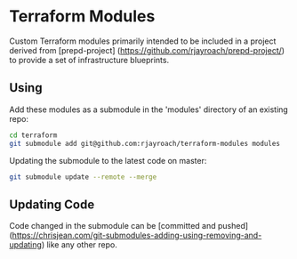 # Terraform Modules

Custom Terraform modules primarily intended to be included in a project derived from [prepd-project]
(https://github.com/rjayroach/prepd-project/) to provide a set of infrastructure blueprints.

## Using

Add these modules as a submodule in the 'modules' directory of an existing repo:

```bash
cd terraform
git submodule add git@github.com:rjayroach/terraform-modules modules
```

Updating the submodule to the latest code on master:

```bash
git submodule update --remote --merge
```

## Updating Code

Code changed in the submodule can be [committed and pushed]
(https://chrisjean.com/git-submodules-adding-using-removing-and-updating) like any other repo.
